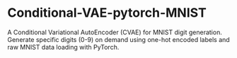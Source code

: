 # Conditional-VAE-pytorch-MNIST
A Conditional Variational AutoEncoder (CVAE) for MNIST digit generation. Generate specific digits (0-9) on demand using one-hot encoded labels and raw MNIST data loading with PyTorch.
